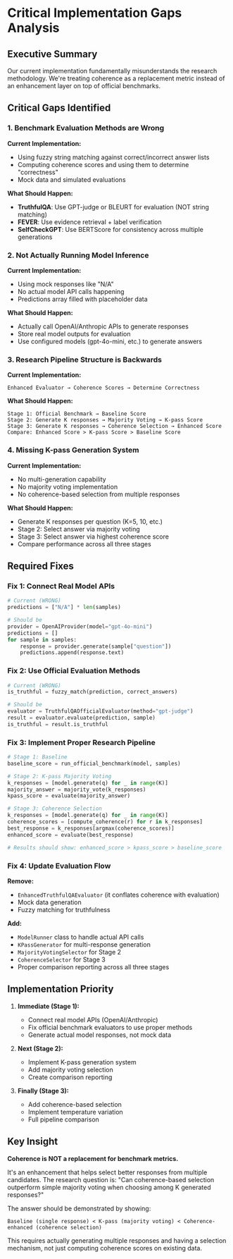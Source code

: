 # Critical Implementation Gaps Analysis

## Executive Summary
Our current implementation fundamentally misunderstands the research methodology. We're treating coherence as a replacement metric instead of an enhancement layer on top of official benchmarks.

## Critical Gaps Identified

### 1. **Benchmark Evaluation Methods are Wrong**

**Current Implementation:**
- Using fuzzy string matching against correct/incorrect answer lists
- Computing coherence scores and using them to determine "correctness"
- Mock data and simulated evaluations

**What Should Happen:**
- **TruthfulQA**: Use GPT-judge or BLEURT for evaluation (NOT string matching)
- **FEVER**: Use evidence retrieval + label verification 
- **SelfCheckGPT**: Use BERTScore for consistency across multiple generations

### 2. **Not Actually Running Model Inference**

**Current Implementation:**
- Using mock responses like "N/A" 
- No actual model API calls happening
- Predictions array filled with placeholder data

**What Should Happen:**
- Actually call OpenAI/Anthropic APIs to generate responses
- Store real model outputs for evaluation
- Use configured models (gpt-4o-mini, etc.) to generate answers

### 3. **Research Pipeline Structure is Backwards**

**Current Implementation:**
```
Enhanced Evaluator → Coherence Scores → Determine Correctness
```

**What Should Happen:**
```
Stage 1: Official Benchmark → Baseline Score
Stage 2: Generate K responses → Majority Voting → K-pass Score  
Stage 3: Generate K responses → Coherence Selection → Enhanced Score
Compare: Enhanced Score > K-pass Score > Baseline Score
```

### 4. **Missing K-pass Generation System**

**Current Implementation:**
- No multi-generation capability
- No majority voting implementation
- No coherence-based selection from multiple responses

**What Should Happen:**
- Generate K responses per question (K=5, 10, etc.)
- Stage 2: Select answer via majority voting
- Stage 3: Select answer via highest coherence score
- Compare performance across all three stages

## Required Fixes

### Fix 1: Connect Real Model APIs
```python
# Current (WRONG)
predictions = ["N/A"] * len(samples)

# Should be
provider = OpenAIProvider(model="gpt-4o-mini")
predictions = []
for sample in samples:
    response = provider.generate(sample["question"])
    predictions.append(response.text)
```

### Fix 2: Use Official Evaluation Methods
```python
# Current (WRONG) 
is_truthful = fuzzy_match(prediction, correct_answers)

# Should be
evaluator = TruthfulQAOfficialEvaluator(method="gpt-judge")
result = evaluator.evaluate(prediction, sample)
is_truthful = result.is_truthful
```

### Fix 3: Implement Proper Research Pipeline
```python
# Stage 1: Baseline
baseline_score = run_official_benchmark(model, samples)

# Stage 2: K-pass Majority Voting
k_responses = [model.generate(q) for _ in range(K)]
majority_answer = majority_vote(k_responses)
kpass_score = evaluate(majority_answer)

# Stage 3: Coherence Selection
k_responses = [model.generate(q) for _ in range(K)]
coherence_scores = [compute_coherence(r) for r in k_responses]
best_response = k_responses[argmax(coherence_scores)]
enhanced_score = evaluate(best_response)

# Results should show: enhanced_score > kpass_score > baseline_score
```

### Fix 4: Update Evaluation Flow

**Remove:**
- `EnhancedTruthfulQAEvaluator` (it conflates coherence with evaluation)
- Mock data generation
- Fuzzy matching for truthfulness

**Add:**
- `ModelRunner` class to handle actual API calls
- `KPassGenerator` for multi-response generation
- `MajorityVotingSelector` for Stage 2
- `CoherenceSelector` for Stage 3
- Proper comparison reporting across all three stages

## Implementation Priority

1. **Immediate (Stage 1):**
   - Connect real model APIs (OpenAI/Anthropic)
   - Fix official benchmark evaluators to use proper methods
   - Generate actual model responses, not mock data

2. **Next (Stage 2):**
   - Implement K-pass generation system
   - Add majority voting selection
   - Create comparison reporting

3. **Finally (Stage 3):**
   - Add coherence-based selection
   - Implement temperature variation
   - Full pipeline comparison

## Key Insight

**Coherence is NOT a replacement for benchmark metrics.**

It's an enhancement that helps select better responses from multiple candidates. The research question is: "Can coherence-based selection outperform simple majority voting when choosing among K generated responses?"

The answer should be demonstrated by showing:
```
Baseline (single response) < K-pass (majority voting) < Coherence-enhanced (coherence selection)
```

This requires actually generating multiple responses and having a selection mechanism, not just computing coherence scores on existing data.